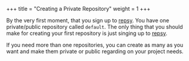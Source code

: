 +++
title = "Creating a Private Repository"
weight = 1
+++

By the very first moment, that you sign up to [repsy](https://respy.io). You have one private/public repository called `default`. The only thing that you should make for creating your first repository is just singing up to [repsy](https://respy.io).

If you need more than one repositories, you can create as many as you want and make them private or public regarding on your project needs.